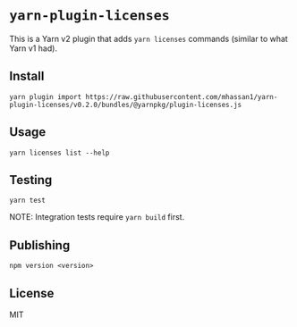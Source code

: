 # `yarn-plugin-licenses`

This is a Yarn v2 plugin that adds `yarn licenses` commands (similar to what Yarn v1 had).

## Install

```
yarn plugin import https://raw.githubusercontent.com/mhassan1/yarn-plugin-licenses/v0.2.0/bundles/@yarnpkg/plugin-licenses.js
```

## Usage

```shell script
yarn licenses list --help
```

## Testing

`yarn test`

NOTE: Integration tests require `yarn build` first.

## Publishing

`npm version <version>`

## License

MIT
